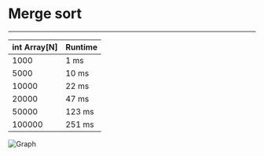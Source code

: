 Merge sort
==============
-----
|  int Array[N]  | Runtime       | 
|----------------|---------------|
| 1000           | 1 ms           |
| 5000           | 10 ms          |
| 10000          | 22 ms          |
| 20000          | 47 ms       |
| 50000          | 123 ms       |
| 100000         | 251 ms     |

![Graph](http://ipic.su/img/img7/fs/Snimok.1491331801.jpg)